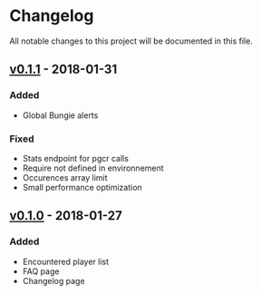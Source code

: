 # Changelog
All notable changes to this project will be documented in this file.

## [v0.1.1] - 2018-01-31
### Added
- Global Bungie alerts

### Fixed
- Stats endpoint for pgcr calls
- Require not defined in environnement
- Occurences array limit
- Small performance optimization

## [v0.1.0] - 2018-01-27
### Added
- Encountered player list
- FAQ page
- Changelog page

[v0.1.1]: https://github.com/julesrx/gloryreport/releases/tag/v0.1.1
[v0.1.0]: https://github.com/julesrx/gloryreport/releases/tag/v0.1.0
